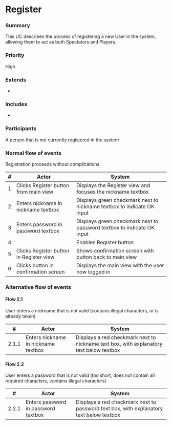 # Register

### Summary
This UC describes the process of registering a new User in the system, allowing them to act as both Spectators and Players.

### Priority
High

### Extends
-

### Includes
-

### Participants
A person that is not currently registered in the system

### Normal flow of events
Registration proceeds without complications

| # | Actor                                   | System                                                                 |
|---|-----------------------------------------|------------------------------------------------------------------------|
| 1 | Clicks Register button from main view   | Displays the Register view and focuses the nickname textbox            |
| 2 | Enters nickname in nickname textbox     | Displays green checkmark next to nickname textbox to indicate OK input |
| 3 | Enters password in password textbox     | Displays green checkmark next to password textbox to indicate OK input |
| 4 |                                         | Enables Register button                                                |
| 5 | Clicks Register button in Register view | Shows confirmation screen with button back to main view                |
| 6 | Clicks button in confirmation screen    | Displays the main view with the user now logged in                     |

### Alternative flow of events
#### Flow 2.1
User enters a nickname that is not valid (contains illegal characters, or is already taken)

| #     | Actor                               | System                                                                                  |
|-------|-------------------------------------|-----------------------------------------------------------------------------------------|
| 2.1.1 | Enters nickname in nickname textbox | Displays a red checkmark next to nickname text box, with explanatory text below textbox |

#### Flow 2.2
User enters a password that is not valid (too short, does not contain all required characters, contains illegal characters)

| #     | Actor                               | System                                                                                  |
|-------|-------------------------------------|-----------------------------------------------------------------------------------------|
| 2.2.1 | Enters password in password textbox | Displays a red checkmark next to password text box, with explanatory text below textbox |
